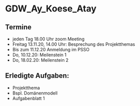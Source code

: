 # GDW_Ay_Koese_Atay

## Termine

- jeden Tag 18.00 Uhr zoom Meeting
- Freitag 13.11.20, 14.00 Uhr: Besprechung des Projektthemas 
- Bis zum 11.12.20 Anmeldung im PSSO
- Do, 10.12.20: Meilenstein 1
- Do, 18.02.20: Meilenstein 2 

## Erledigte Aufgaben:

- Projektthema
- Bspl. Domänenmodell
- Aufgabenblatt 1 

